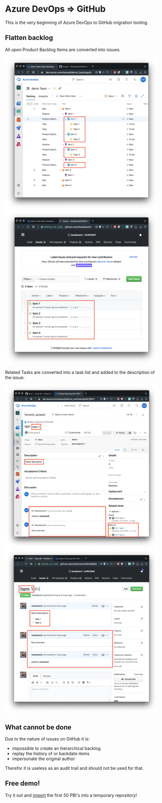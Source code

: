 # Azure DevOps ⇒ GitHub

This is the very beginning of Azure DevOps to GitHub migration tooling.

## Flatten backlog

All _open_ Product Backlog Items are converted into issues.

![backlog](docs/backlog.png)
![issues](docs/issues.png)

Related Tasks are converted into a task list and added to the description of the issue:

![pbi](docs/pbi.png)
![issue](docs/issue.png)

## What cannot be done

Due to the nature of issues on GitHub it is:

- impossible to create an hierarchical backlog
- replay the history of or backdate items 
- impersonate the original author

Therefor it is useless as an audit trail and should not be used for that.

## Free demo!

Try it out and [import](https://riezebosch.github.io/azdev2gh) the first 50 PBI's into a temporary repository!
